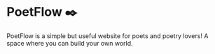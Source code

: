 # PoetFlow ✒️
PoetFlow is a simple but useful website for poets and poetry lovers!
A space where you can build your own world.
